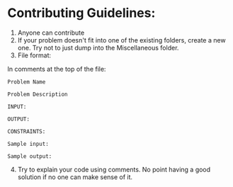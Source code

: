 # Contributing Guidelines:

1. Anyone can contribute
2. If your problem doesn't fit into one of the existing folders, create a new one. Try not to just dump into the Miscellaneous folder.
3. File format:
  
  In comments at the top of the file:
    
    Problem Name
    
    Problem Description
    
    INPUT:
    
    OUTPUT:
    
    CONSTRAINTS:
    
    Sample input:
    
    Sample output:
     
4. Try to explain your code using comments. No point having a good solution if no one can make sense of it.

